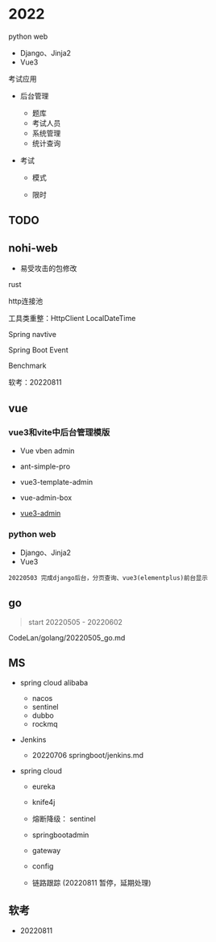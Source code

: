 # 2022

python web 

* Django、Jinja2
* Vue3



考试应用

*  后台管理

   *  题库
   *  考试人员
   *  系统管理
   *  统计查询

*  考试

   *  模式

   *  限时



## TODO

## nohi-web

* 易受攻击的包修改

  


rust

http连接池

工具类重整：HttpClient  LocalDateTime

Spring navtive

Spring Boot Event

Benchmark

软考：20220811



## vue

### vue3和vite中后台管理模版

* Vue vben admin
* ant-simple-pro
* vue3-template-admin
* vue-admin-box

* [vue3-admin](https://blog.csdn.net/ZHENFENGSHISAN/article/details/115047097)



### python web

* Django、Jinja2
* Vue3

```
20220503 完成django后台，分页查询、vue3(elementplus)前台显示
```



## go

> start 20220505   - 20220602

CodeLan/golang/20220505_go.md

## MS

* spring cloud alibaba
  * nacos
  * sentinel
  * dubbo
  * rockmq

* Jenkins
  * 20220706 springboot/jenkins.md

* spring cloud

  * eureka

  * knife4j
  
  * 熔断降级： sentinel
  
  * springbootadmin
  
  * gateway
  
  * config
  
  * 链路跟踪 (20220811 暂停，延期处理)
  

## 软考

* 20220811 
